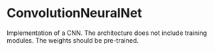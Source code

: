 # ConvolutionNeuralNet
Implementation of a CNN. The architecture does not include training modules. The weights should be pre-trained.
